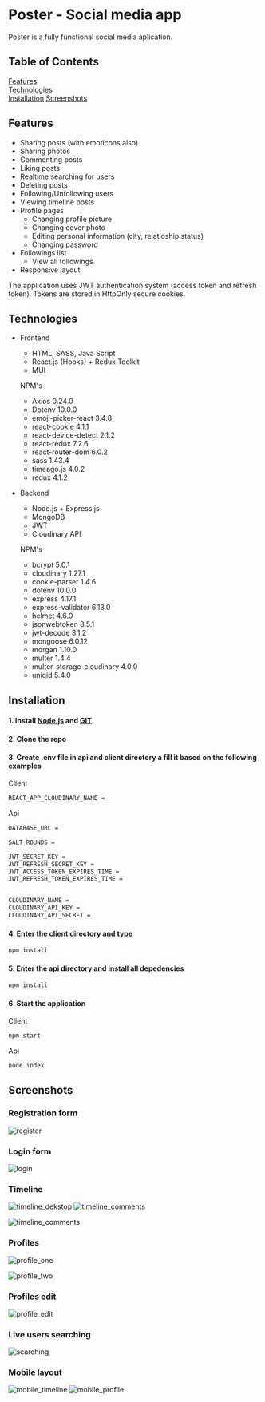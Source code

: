 # Poster - Social media app

Poster is a fully functional social media aplication.



## Table of Contents  
[Features](#Features)  
[Technologies](#Technologies)  
[Installation](#Installation)
[Screenshots](#Screenshots)





## Features 
 - Sharing posts (with emoticons also)
 - Sharing photos
 - Commenting posts
 - Liking posts
 - Realtime searching for users
 - Deleting posts
 - Following/Unfollowing users
 - Viewing timeline posts
 - Profile pages
   - Changing profile picture
   - Changing cover photo
   - Editing personal information (city, relatioship status)
   - Changing password
- Followings list
   - View all followings
- Responsive layout



The application uses JWT authentication system (access token and refresh token). Tokens are stored in HttpOnly secure cookies.   



## Technologies

- Frontend

   - HTML, SASS, Java Script 
   - React.js (Hooks) + Redux Toolkit
   - MUI
   
   
   
    NPM's
    - Axios 0.24.0
    - Dotenv 10.0.0
    - emoji-picker-react 3.4.8
    - react-cookie 4.1.1
    - react-device-detect 2.1.2
    - react-redux 7.2.6
    - react-router-dom 6.0.2
    - sass 1.43.4
    - timeago.js 4.0.2
    - redux 4.1.2
  
- Backend
   - Node.js + Express.js
   - MongoDB
   - JWT
   - Cloudinary API

    NPM's
    - bcrypt 5.0.1
    - cloudinary 1.27.1
    - cookie-parser 1.4.6
    - dotenv 10.0.0
    - express 4.17.1
    - express-validator 6.13.0
    - helmet 4.6.0
    - jsonwebtoken 8.5.1
    - jwt-decode 3.1.2
    - mongoose 6.0.12
    - morgan 1.10.0
    - multer 1.4.4
    - multer-storage-cloudinary 4.0.0
    - uniqid 5.4.0

 ## Installation
 
 #### 1. Install [Node.js](https://nodejs.org/en/) and [GIT](https://git-scm.com/) 
 #### 2. Clone the repo
 #### 3. Create **.env** file in api and client directory a fill it based on the following examples
 
 Client
  ```bash
REACT_APP_CLOUDINARY_NAME = 
```

Api 
  ```bash
DATABASE_URL = 

SALT_ROUNDS = 

JWT_SECRET_KEY = 
JWT_REFRESH_SECRET_KEY = 
JWT_ACCESS_TOKEN_EXPIRES_TIME = 
JWT_REFRESH_TOKEN_EXPIRES_TIME = 


CLOUDINARY_NAME = 
CLOUDINARY_API_KEY = 
CLOUDINARY_API_SECRET = 
```
 
 #### 4. Enter the client directory and type 
 ```bash
npm install
```
#### 5. Enter the api directory and install all depedencies
 ```bash
npm install
```
#### 6. Start the application

Client
 ```bash
npm start
```

Api
 ```bash
node index
```

## Screenshots

### Registration form
![register](https://i.postimg.cc/8PFLDHjD/register.png)

### Login form
![login](https://i.postimg.cc/7PtSpcPm/login.png)

### Timeline
![timeline_dekstop](https://i.postimg.cc/DwZnwL0c/timeline.png)
![timeline_comments](https://i.postimg.cc/zXkGBqjq/comments.png)

![timeline_comments](https://i.postimg.cc/rF5t96NH/all-friends.png)

### Profiles
![profile_one](https://i.postimg.cc/wv5SVj3v/profile.png)

![profile_two](https://i.postimg.cc/sxVb0CZJ/user-profile.png)

### Profiles edit
![profile_edit](https://i.postimg.cc/G35BRLqV/profile-edit.png)

### Live users searching
![searching](https://i.postimg.cc/3wx47kQM/searching.png)

### Mobile layout
![mobile_timeline](https://i.postimg.cc/nhpMY02Y/mobile-timeline.png)
![mobile_profile](https://i.postimg.cc/Wp8GkqTy/mobile-profile.png)


   
